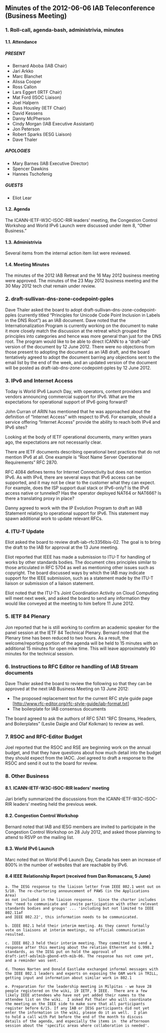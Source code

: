 
Minutes of the 2012-06-06 IAB Teleconference (Business Meeting)
---------------------------------------------------------------


### 1. Roll-call, agenda-bash, administrivia, minutes


#### 1.1. Attendance


##### PRESENT


* Bernard Aboba (IAB Chair)
* Jari Arkko
* Marc Blanchet
* Alissa Cooper
* Ross Callon
* Lars Eggert (IRTF Chair)
* Mat Ford (ISOC Liaison)
* Joel Halpern
* Russ Housley (IETF Chair)
* David Kessens
* Danny McPherson
* Cindy Morgan (IAB Executive Assistant)
* Jon Peterson
* Robert Sparks (IESG Liaison)
* Dave Thaler


##### APOLOGIES


* Mary Barnes (IAB Executive Director)
* Spencer Dawkins
* Hannes Tschofenig


##### GUESTS


* Eliot Lear


#### 1.2. Agenda


The ICANN-IETF-W3C-ISOC-RIR leaders’ meeting, the Congestion Control Workshop and World IPv6 Launch were discussed under item 8, “Other Business.”


#### 1.3. Administrivia


Several items from the internal action item list were reviewed.


#### 1.4. Meeting Minutes


The minutes of the 2012 IAB Retreat and the 16 May 2012 business meeting were approved. The minutes of the 23 May 2012 business meeting and the 30 May 2012 tech chat remain under review.


### 2. draft-sullivan-dns-zone-codepoint-pples


Dave Thaler asked the board to adopt draft-sullivan-dns-zone-codepoint-pples (currently titled “Principles for Unicode Code Point Inclusion in Labels in the DNS Root”) as an IAB document. Dave noted that the Internationalization Program is currently working on the document to make it more closely match the discussion at the retreat which grouped the principles into categories and hence was more general than just for the DNS root. The program would like to be able to direct ICANN to a “draft-iab” version of the document by 12 June 2012. There were no objections from those present to adopting the document as an IAB draft, and the board tentatively agreed to adopt the document barring any objections sent to the email list by the end of the week, and an updated version of the document will be posted as draft-iab-dns-zone-codepoint-pples by 12 June 2012.


### 3. IPv6 and Internet Access


Today is World IPv6 Launch Day, with operators, content providers and vendors announcing commercial support for IPv6. What are the expectations for operational support of IPv6 going forward?


John Curran of ARIN has mentioned that he was approached about the definition of “Internet Access” with respect to IPv6. For example, should a service offering “Internet Access” provide the ability to reach both IPv4 and IPv6 sites?


Looking at the body of IETF operational documents, many written years ago, the expectations are not necessarily clear.


There are IETF documents describing operational best practices that do not mention IPv6 at all. One example is “Root Name Server Operational Requirements” RFC 2870.


RFC 4084 defines terms for Internet Connectivity but does not mention IPv6. As with IPv4, there are several ways that IPv6 access can be supported, and it may not be clear to the customer what they can expect. For example, does the ISP support dual stack or IPv6-only? Is the IPv6 access native or tunneled? Has the operator deployed NAT64 or NAT666? Is there a translating proxy in place?


Danny agreed to work with the IP Evolution Program to draft an IAB Statement relating to operational support for IPv6. This statement may spawn additional work to update relevant RFCs.


### 4. ITU-T Update


Eliot asked the board to review draft-iab-rfc3356bis-02. The goal is to bring the draft to the IAB for approval at the 13 June meeting.


Eliot reported that IEEE has made a submission to ITU-T for handling of works by other standards bodies. The document cites principles similar to those articulated in RFC 5704 as well as mentioning other issues such as copyright. The board discussed ways by which the IAB may indicate support for the IEEE submission, such as a statement made by the ITU-T liaison or submission of a liaison statement.


Eliot noted that the ITU-T’s Joint Coordination Activity on Cloud Computing will meet next week, and asked the board to send any information they would like conveyed at the meeting to him before 11 June 2012.


### 5. IETF 84 Plenary


Jon reported that he is still working to confirm an academic speaker for the panel session at the IETF 84 Technical Plenary. Bernard noted that the Plenary time has been reduced to two hours. As a result, the welcome/reporting portion of the agenda will be held to 15 minutes with an additional 15 minutes for open mike time. This will leave approximately 90 minutes for the technical session.


### 6. Instructions to RFC Editor re handling of IAB Stream documents


Dave Thaler asked the board to review the following so that they can be approved at the next IAB Business Meeting on 13 June 2012:


* The proposed replacement text for the current RFC style guide page [<http://www.rfc-editor.org/rfc-style-guide/iab-format.txt>]
* The boilerplate for IAB consensus documents


The board agreed to ask the authors of RFC 5741 “RFC Streams, Headers, and Boilerplates” (Leslie Daigle and Olaf Kolkman) to review as well.


### 7. RSOC and RFC-Editor Budget


Joel reported that the RSOC and RSE are beginning work on the annual budget, and that they have questions about how much detail into the budget they should expect from the IAOC. Joel agreed to draft a response to the RSOC and send it out to the board for review.


### 8. Other Business


#### 8.1. ICANN-IETF-W3C-ISOC-RIR leaders’ meeting


Jari briefly summarized the discussions from the ICANN-IETF-W3C-ISOC-RIR leaders’ meeting held the previous week.


#### 8.2. Congestion Control Workshop


Bernard noted that IAB and IESG members are invited to participate in the Congestion Control Workshop on 28 July 2012, and asked those planning to attend to RSVP on the mailing list.


#### 8.3. World IPv6 Launch


Marc noted that on World IPv6 Launch Day, Canada has seen an increase of 800% in the number of websites that are reachable by IPv6.


#### 8.4 IEEE Relationship Report (received from Dan Romascanu, 5 June)



```
a. The IESG response to the liaison letter from IEEE 802.1 went out on
5/10. The re-chartering announcement of PAWS (in the Applications Area)
as not included in the liaison response.  Since the charter includes
the 'need to communicate and invite participation with other relevant
standards bodies and groups' ... 'including but not limited to IEEE 802.11af 
and IEEE 802.22', this information needs to be communicated.

b. IEEE 802.1 held their interim meeting. As they cannot formally
vote on liaisons at interim meetings, no official communication
resulted.

c. IEEE 802.3 held their interim meeting. They committed to send a
response after this meeting about the relation Ethernet and G.998.2
standards, as the IESG put on hold the approval of
draft-ietf-adslmib-gbond-eth-mib-06. The response has not come yet,
and a reminder was sent.

d. Thomas Narten and Donald Eastlake exchanged informal messages with
the IEEE 802.1 leaders and experts on exposing the OAM work in TRILL,
getting input and information about similar work in 802.1

e. Preparation for the leadership meeting in Milpitas - we have 28
people registered on the wiki, 19 IETF, 9 IEEE.  There are a few
likely IEEE attendees who have not yet added their names to the
attendee list on the wiki.  I asked Pat Thaler who will coordinate
the meeting on the IEEE side to make sure that all participants
register before 6/15. If any IAB or IESG participants did not yet
enter the information in the wiki, please do it as well.  I plan
to hold a call with Pat before the end of the month to discuss
details of the agenda, and especially the items in  the afternoon
session about the 'specific areas where collaboration is needed'.
```

